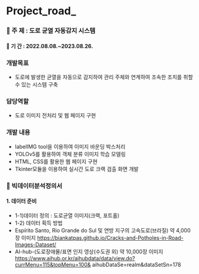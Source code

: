 # Project_road_

### 📌 주    제 : 도로 균열 자동감지 시스템
#### 📆 기    간 : 2022.08.08.~2023.08.26.
### 개발목표
- 도로에 발생한 균열을 자동으로 감지하여 관리 주체와 연계하여 조속한 조치를 취할 수 있는 시스템 구축
### 담당역할
- 도로 이미지 전처리 및 웹 페이지 구현
### 개발 내용
- labelIMG tool을 이용하여 이미지 바운딩 박스처리
- YOLOv5를 활용하여 객체 분류 이미지 학습 모델링
- HTML, CSS를 활용한 웹 페이지 구현
- Tkinter모듈을 이용하여 실시간 도로 크랙 검출 화면 개발

### 📌 빅데이터분석정의서
#### 1. 데이터 준비
- 1-1)데이터 정의 : 도로균열 이미지(크랙, 포트홀)
- 1-2) 데이터 획득 방법
- Espírito Santo, Rio Grande do Sul 및 연방 지구의 고속도로(브라질) 약 4,000장 이미지
  https://biankatpas.github.io/Cracks-and-Potholes-in-Road-Images-Dataset/
- AI-hub-(도로장애물/표면 인지 영상(수도권 외) 약 10,000장 이미지
  https://www.aihub.or.kr/aihubdata/data/view.do?currMenu=115&topMenu=100&
  aihubDataSe=realm&dataSetSn=178
